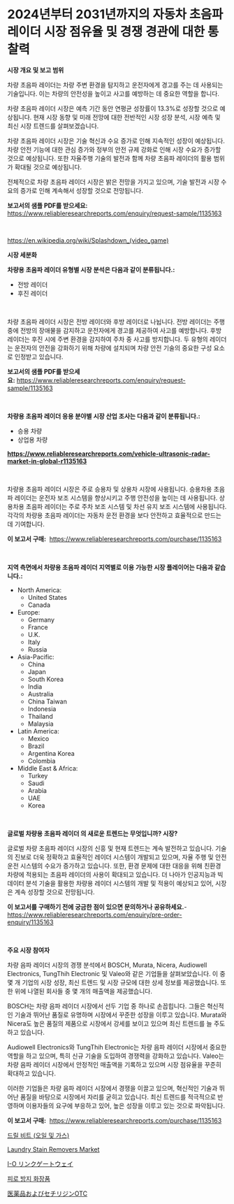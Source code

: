 <p><h1>2024년부터 2031년까지의 자동차 초음파 레이더 시장 점유율 및 경쟁 경관에 대한 통찰력</h1></p><p><strong>시장 개요 및 보고 범위</strong></p>
<p><p>차량 초음파 레이더는 차량 주변 환경을 탐지하고 운전자에게 경고를 주는 데 사용되는 기술입니다. 이는 차량의 안전성을 높이고 사고를 예방하는 데 중요한 역할을 합니다. </p><p>차량 초음파 레이더 시장은 예측 기간 동안 연평균 성장률이 13.3%로 성장할 것으로 예상됩니다. 현재 시장 동향 및 미래 전망에 대한 전반적인 시장 성장 분석, 시장 예측 및 최신 시장 트렌드를 살펴보겠습니다.</p><p>차량 초음파 레이더 시장은 기술 혁신과 수요 증가로 인해 지속적인 성장이 예상됩니다. 차량 안전 기능에 대한 관심 증가와 정부의 안전 규제 강화로 인해 시장 수요가 증가할 것으로 예상됩니다. 또한 자율주행 기술의 발전과 함께 차량 초음파 레이더의 활용 범위가 확대될 것으로 예상됩니다.</p><p>전체적으로 차량 초음파 레이더 시장은 밝은 전망을 가지고 있으며, 기술 발전과 시장 수요의 증가로 인해 계속해서 성장할 것으로 전망됩니다.</p></p>
<p><strong>보고서의 샘플 PDF를 받으세요:</strong> <a href="https://www.reliableresearchreports.com/enquiry/request-sample/1135163">https://www.reliableresearchreports.com/enquiry/request-sample/1135163</a></p>
<p>&nbsp;</p>
<p><a href="https://en.wikipedia.org/wiki/Splashdown_(video_game)">https://en.wikipedia.org/wiki/Splashdown_(video_game)</a></p>
<p><strong>시장 세분화</strong></p>
<p><strong>차량용 초음파 레이더 유형별 시장 분석은 다음과 같이 분류됩니다.:</strong></p>
<p><ul><li>전방 레이더</li><li>후진 레이더</li></ul></p>
<p>&nbsp;</p>
<p><p>차량 초음파 레이더 시장은 전방 레이더와 후방 레이더로 나뉩니다. 전방 레이더는 주행 중에 전방의 장애물을 감지하고 운전자에게 경고를 제공하여 사고를 예방합니다. 후방 레이더는 후진 시에 주변 환경을 감지하여 주차 중 사고를 방지합니다. 두 유형의 레이더는 운전자의 안전을 강화하기 위해 차량에 설치되며 차량 안전 기술의 중요한 구성 요소로 인정받고 있습니다.</p></p>
<p><strong>보고서의 샘플 PDF를 받으세요:</strong>&nbsp;<a href="https://www.reliableresearchreports.com/enquiry/request-sample/1135163">https://www.reliableresearchreports.com/enquiry/request-sample/1135163</a></p>
<p>&nbsp;</p>
<p><strong> 차량용 초음파 레이더 응용 분야별 시장 산업 조사는 다음과 같이 분류됩니다.:</strong></p>
<p><ul><li>승용 차량</li><li>상업용 차량</li></ul></p>
<p><strong><a href="https://www.reliableresearchreports.com/vehicle-ultrasonic-radar-market-in-global-r1135163">https://www.reliableresearchreports.com/vehicle-ultrasonic-radar-market-in-global-r1135163</a></strong></p>
<p>&nbsp;</p>
<p><p>차량용 초음파 레이더 시장은 주로 승용차 및 상용차 시장에 사용됩니다. 승용차용 초음파 레이더는 운전자 보조 시스템을 향상시키고 주행 안전성을 높이는 데 사용됩니다. 상용차용 초음파 레이더는 주로 주차 보조 시스템 및 차선 유지 보조 시스템에 사용됩니다. 각각의 차량용 초음파 레이더는 자동차 운전 환경을 보다 안전하고 효율적으로 만드는 데 기여합니다.</p></p>
<p><strong>이 보고서 구매:</strong>&nbsp; <a href="https://www.reliableresearchreports.com/purchase/1135163">https://www.reliableresearchreports.com/purchase/1135163</a></p>
<p>&nbsp;</p>
<p><strong>지역 측면에서 차량용 초음파 레이더 지역별로 이용 가능한 시장 플레이어는 다음과 같습니다.:</strong></p>
<p><ul>
    <li>
        North America:
        <ul>
            <li>United States</li>
            <li>Canada</li>
        </ul>
    </li>
    <li>
        Europe:
        <ul>
            <li>Germany</li>
            <li>France</li>
            <li>U.K.</li>
            <li>Italy</li>
            <li>Russia</li>
        </ul>
    </li>
    <li>
        Asia-Pacific:
        <ul>
            <li>China</li>
            <li>Japan</li>
            <li>South Korea</li>
            <li>India</li>
            <li>Australia</li>
            <li>China Taiwan</li>
            <li>Indonesia</li>
            <li>Thailand</li>
            <li>Malaysia</li>
        </ul>
    </li>
    <li>
        Latin America:
        <ul>
            <li>Mexico</li>
            <li>Brazil</li>
            <li>Argentina Korea</li>
            <li>Colombia</li>
        </ul>
    </li>
    <li>
        Middle East & Africa:
        <ul>
            <li>Turkey</li>
            <li>Saudi</li>
            <li>Arabia</li>
            <li>UAE</li>
            <li>Korea</li>
        </ul>
    </li>
    </ul></p>
<p>&nbsp;</p>
<p><strong>글로벌 차량용 초음파 레이더 의 새로운 트렌드는 무엇입니까? 시장?</strong></p>
<p><p>글로벌 차량 초음파 레이더 시장의 신흥 및 현재 트렌드는 계속 발전하고 있습니다. 기술의 진보로 더욱 정확하고 효율적인 레이더 시스템이 개발되고 있으며, 자율 주행 및 안전 운전 시스템의 수요가 증가하고 있습니다. 또한, 환경 문제에 대한 대응을 위해 친환경 차량에 적용되는 초음파 레이더의 사용이 확대되고 있습니다. 더 나아가 인공지능과 빅데이터 분석 기술을 활용한 차량용 레이더 시스템의 개발 및 적용이 예상되고 있어, 시장은 계속 성장할 것으로 전망됩니다.</p></p>
<p><strong>이 보고서를 구매하기 전에 궁금한 점이 있으면 문의하거나 공유하세요.</strong>- <a href="https://www.reliableresearchreports.com/enquiry/pre-order-enquiry/1135163">https://www.reliableresearchreports.com/enquiry/pre-order-enquiry/1135163</a></p>
<p>&nbsp;</p>
<p><strong>주요 시장 참여자</strong></p>
<p><p>차량 음파 레이더 시장의 경쟁 분석에서 BOSCH, Murata, Nicera, Audiowell Electronics, TungThih Electronic 및 Valeo와 같은 기업들을 살펴보았습니다. 이 중 몇 개 기업의 시장 성장, 최신 트렌드 및 시장 규모에 대한 상세 정보를 제공했습니다. 또한 위에 나열된 회사들 중 몇 개의 매출액을 제공했습니다.</p><p>BOSCH는 차량 음파 레이더 시장에서 선두 기업 중 하나로 손꼽힙니다. 그들은 혁신적인 기술과 뛰어난 품질로 유명하며 시장에서 꾸준한 성장을 이루고 있습니다. Murata와 Nicera도 높은 품질의 제품으로 시장에서 강세를 보이고 있으며 최신 트렌드를 늘 주도하고 있습니다.</p><p>Audiowell Electronics와 TungThih Electronic는 차량 음파 레이더 시장에서 중요한 역할을 하고 있으며, 특히 신규 기술을 도입하여 경쟁력을 강화하고 있습니다. Valeo는 차량 음파 레이더 시장에서 안정적인 매출액을 기록하고 있으며 시장 점유율을 꾸준히 확대하고 있습니다.</p><p>이러한 기업들은 차량 음파 레이더 시장에서 경쟁을 이끌고 있으며, 혁신적인 기술과 뛰어난 품질을 바탕으로 시장에서 자리를 굳히고 있습니다. 최신 트렌드를 적극적으로 반영하며 이용자들의 요구에 부응하고 있어, 높은 성장을 이루고 있는 것으로 파악됩니다.</p></p>
<p><strong>이 보고서 구매:</strong>&nbsp;&nbsp;<a href="https://www.reliableresearchreports.com/purchase/1135163">https://www.reliableresearchreports.com/purchase/1135163</a></p>
<p><p><a href="https://github.com/DavidRobb19/Market-Research-Report-List-1/blob/main/9444532154092.md">드릴 비트 (오일 및 가스)</a></p><p><a href="https://github.com/JermaineCrona2023/Market-Research-Report-List-1/blob/main/laundry-stain-removers-market.md">Laundry Stain Removers Market</a></p><p><a href="https://medium.com/@trevawiszk20231/i-o-link%E3%82%B2%E3%83%BC%E3%83%88%E3%82%A6%E3%82%A7%E3%82%A4%E5%B8%82%E5%A0%B4%E3%83%AC%E3%83%9D%E3%83%BC%E3%83%88-%E8%A3%BD%E5%93%81%E3%82%BF%E3%82%A4%E3%83%97%E5%88%A5-2%E3%83%9D%E3%83%BC%E3%83%88-4%E3%83%9D%E3%83%BC%E3%83%88-8%E3%83%9D%E3%83%BC%E3%83%88-%E3%81%9D%E3%81%AE%E4%BB%96-%E3%82%A8%E3%83%B3%E3%83%89%E3%83%A6%E3%83%BC%E3%82%B9-%E8%87%AA%E5%8B%95%E8%BB%8A-%E5%8C%BB%E7%99%82-%E5%8D%8A%E5%B0%8E%E4%BD%93-%E3%82%A8%E3%83%AC%E3%82%AF%E3%83%88%E3%83%AD%E3%83%8B%E3%82%AF%E3%82%B9-%E3%81%9D%E3%81%AE%E4%BB%96-%E3%81%8A%E3%82%88%E3%81%B3%E5%9C%B0%E5%9F%9F2024-2031-04582bafa6fc">I-O リンクゲートウェイ</a></p><p><a href="https://github.com/mithunmistry2258/Market-Research-Report-List-1/blob/main/3272630154093.md">피로 방지 화장품</a></p><p><a href="https://github.com/roulaayoub-saad/Market-Research-Report-List-1/blob/main/1137831145581.md">医薬品およびセチリジンOTC</a></p></p>
